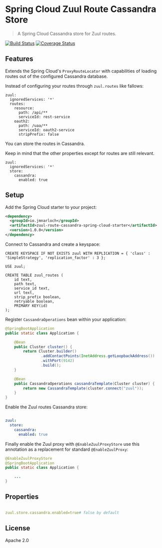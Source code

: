 # Spring Cloud Zuul Route Cassandra Store

> A Spring Cloud Cassandra store for Zuul routes.

[![Build Status](https://travis-ci.org/jmnarloch/zuul-route-cassandra-spring-cloud-starter.svg?branch=master)](https://travis-ci.org/jmnarloch/zuul-route-cassandra-spring-cloud-starter)
[![Coverage Status](https://coveralls.io/repos/jmnarloch/zuul-route-cassandra-spring-cloud-starter/badge.svg?branch=master&service=github)](https://coveralls.io/github/jmnarloch/zuul-route-cassandra-spring-cloud-starter?branch=master)

## Features

Extends the Spring Cloud's `ProxyRouteLocator` with capabilities of loading routes out of the configured Cassandra database.

Instead of configuring your routes through `zuul.routes` like fallows:

```
zuul:
  ignoredServices: '*'
  routes:
    resource:
      path: /api/**
      serviceId: rest-service
    oauth2:
      path: /uaa/**
      serviceId: oauth2-service
      stripPrefix: false
```

You can store the routes in Cassandra.

Keep in mind that the other properties except for routes are still relevant.

```
zuul:
  ignoredServices: '*'
  store:
    cassandra:
      enabled: true
```

## Setup

Add the Spring Cloud starter to your project:

```xml
<dependency>
  <groupId>io.jmnarloch</groupId>
  <artifactId>zuul-route-cassandra-spring-cloud-starter</artifactId>
  <version>1.0.0</version>
</dependency>
```

Connect to Cassandra and create a keyspace:

```cql
CREATE KEYSPACE IF NOT EXISTS zuul WITH REPLICATION = { 'class' : 'SimpleStrategy', 'replication_factor' : 3 };

USE zuul;

CREATE TABLE zuul_routes (
    id text,
    path text,
    service_id text,
    url text,
    strip_prefix boolean,
    retryable boolean,
    PRIMARY KEY(id)
);
```

Register `CassandraOperations` bean within your application:

```java
@SpringBootApplication
public static class Application {

    @Bean
    public Cluster cluster() {
        return Cluster.builder()
                .addContactPoints(InetAddress.getLoopbackAddress())
                .withPort(9142)
                .build();
    }

    @Bean
    public CassandraOperations cassandraTemplate(Cluster cluster) {
        return new CassandraTemplate(cluster.connect("zuul"));
    }
}
```

Enable the Zuul routes Cassandra store:

```yaml

zuul:
  store:
    cassandra:
      enabled: true

```

Finally enable the Zuul proxy with `@EnableZuulProxyStore` use this annotation as a replacement for standard `@EnableZuulProxy`:

```java
@EnableZuulProxyStore
@SpringBootApplication
public static class Application {

    ...
}
```

## Properties

```yaml

zuul.store.cassandra.enabled=true# false by default

```

## License

Apache 2.0